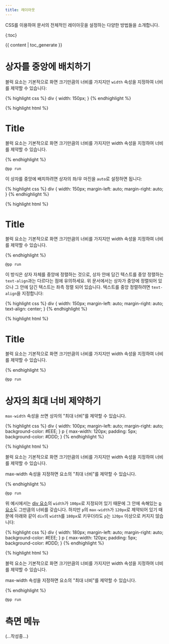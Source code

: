 ```yaml
---
title: 레이아웃
---
```


CSS를 이용하여 문서의 전체적인 레이아웃을 설정하는 다양한 방법들을 소개합니다.

{:toc}

{{ content | toc_generate }}


# 상자를 중앙에 배치하기

블럭 요소는 기본적으로 화면 크기만큼의 너비를 가지지만 ``width`` 속성을 지정하여 너비를 제약할 수 있습니다:

{% highlight css %}
div {
    width: 150px;
}
{% endhighlight %}

{% highlight html %}
<div>
    <h1>Title</h1>
    <p>
        블럭 요소는 기본적으로 화면 크기만큼의 너비를 가지지만
        width 속성을 지정하여 너비를 제약할 수 있습니다.
    </p>
</div>
{% endhighlight %}

``@pp run``

이 상자를 중앙에 배치하려면 상자의 좌/우 마진을 ``auto``로 설정하면 됩니다:

{% highlight css %}
div {
    width: 150px;
    margin-left: auto;
    margin-right: auto;
}
{% endhighlight %}

{% highlight html %}
<div>
    <h1>Title</h1>
    <p>
        블럭 요소는 기본적으로 화면 크기만큼의 너비를 가지지만
        width 속성을 지정하여 너비를 제약할 수 있습니다.
    </p>
</div>
{% endhighlight %}

``@pp run``

이 방식은 상자 자체를 중앙에 정렬하는 것으로, 상자 안에 담긴 텍스트를 중앙 정렬하는 ``text-align``과는 다르다는 점에 유의하세요. 위 문서에서는 상자가
중앙에 정렬되어 있으나 그 안에 담긴 텍스트는 좌측 정렬 되어 있습니다. 텍스트를 중앙 정렬하려면 ``text-align``을 지정합니다:

{% highlight css %}
div {
    width: 150px;
    margin-left: auto;
    margin-right: auto;
    text-align: center;
}
{% endhighlight %}

{% highlight html %}
<div>
    <h1>Title</h1>
    <p>
        블럭 요소는 기본적으로 화면 크기만큼의 너비를 가지지만
        width 속성을 지정하여 너비를 제약할 수 있습니다.
    </p>
</div>
{% endhighlight %}

``@pp run``


# 상자의 최대 너비 제약하기

``max-width`` 속성을 쓰면 상자의 "최대 너비"를 제약할 수 있습니다.

{% highlight css %}
div {
    width: 100px;
    margin-left: auto;
    margin-right: auto;
    background-color: #EEE;
}
p {
    max-width: 120px;
    padding: 5px;
    background-color: #DDD;
}
{% endhighlight %}

{% highlight html %}
<div>
    <p>
        블럭 요소는 기본적으로 화면 크기만큼의 너비를 가지지만
        width 속성을 지정하여 너비를 제약할 수 있습니다.
    </p>
    <p>
        max-width 속성을 지정하면 요소의 "최대 너비"를
        제약할 수 있습니다.
    </p>
</div>
{% endhighlight %}

``@pp run``

위 예시에서는 [div 요소](/html/div.html)의 ``width``가 ``100px``로 지정되어 있기 때문에 그 안에 속해있는 [p 요소](/html/p.html)도 그만큼의
너비를 갖습니다. 하지만 ``p``의 ``max-width``가 ``120px``로 제약되어 있기 때문에 아래와 같이 ``div``의 ``width``를 ``180px``로 키우더라도
``p``는 ``120px`` 이상으로 커지지 않습니다:

{% highlight css %}
div {
    width: 180px;
    margin-left: auto;
    margin-right: auto;
    background-color: #EEE;
}
p {
    max-width: 120px;
    padding: 5px;
    background-color: #DDD;
}
{% endhighlight %}

{% highlight html %}
<div>
    <p>
        블럭 요소는 기본적으로 화면 크기만큼의 너비를 가지지만
        width 속성을 지정하여 너비를 제약할 수 있습니다.
    </p>
    <p>
        max-width 속성을 지정하면 요소의 "최대 너비"를
        제약할 수 있습니다.
    </p>
</div>
{% endhighlight %}

``@pp run``


# 측면 메뉴

(...작성중...)
